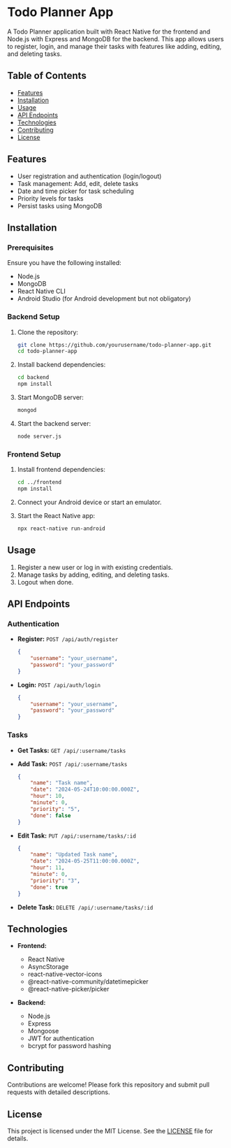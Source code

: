 # Todo Planner App

A Todo Planner application built with React Native for the frontend and Node.js with Express and MongoDB for the backend. This app allows users to register, login, and manage their tasks with features like adding, editing, and deleting tasks.

## Table of Contents

- [Features](#features)
- [Installation](#installation)
- [Usage](#usage)
- [API Endpoints](#api-endpoints)
- [Technologies](#technologies)
- [Contributing](#contributing)
- [License](#license)

## Features

- User registration and authentication (login/logout)
- Task management: Add, edit, delete tasks
- Date and time picker for task scheduling
- Priority levels for tasks
- Persist tasks using MongoDB

## Installation

### Prerequisites

Ensure you have the following installed:

- Node.js
- MongoDB
- React Native CLI
- Android Studio (for Android development but not obligatory)

### Backend Setup

1. Clone the repository:

    ```sh
    git clone https://github.com/yourusername/todo-planner-app.git
    cd todo-planner-app
    ```

2. Install backend dependencies:

    ```sh
    cd backend
    npm install
    ```

3. Start MongoDB server:

    ```sh
    mongod
    ```

4. Start the backend server:

    ```sh
    node server.js
    ```

### Frontend Setup

1. Install frontend dependencies:

    ```sh
    cd ../frontend
    npm install
    ```

2. Connect your Android device or start an emulator.

3. Start the React Native app:

    ```sh
    npx react-native run-android
    ```

## Usage

1. Register a new user or log in with existing credentials.
2. Manage tasks by adding, editing, and deleting tasks.
3. Logout when done.

## API Endpoints

### Authentication

- **Register:** `POST /api/auth/register`
    ```json
    {
        "username": "your_username",
        "password": "your_password"
    }
    ```

- **Login:** `POST /api/auth/login`
    ```json
    {
        "username": "your_username",
        "password": "your_password"
    }
    ```

### Tasks

- **Get Tasks:** `GET /api/:username/tasks`
- **Add Task:** `POST /api/:username/tasks`
    ```json
    {
        "name": "Task name",
        "date": "2024-05-24T10:00:00.000Z",
        "hour": 10,
        "minute": 0,
        "priority": "5",
        "done": false
    }
    ```

- **Edit Task:** `PUT /api/:username/tasks/:id`
    ```json
    {
        "name": "Updated Task name",
        "date": "2024-05-25T11:00:00.000Z",
        "hour": 11,
        "minute": 0,
        "priority": "3",
        "done": true
    }
    ```

- **Delete Task:** `DELETE /api/:username/tasks/:id`

## Technologies

- **Frontend:**
  - React Native
  - AsyncStorage
  - react-native-vector-icons
  - @react-native-community/datetimepicker
  - @react-native-picker/picker

- **Backend:**
  - Node.js
  - Express
  - Mongoose
  - JWT for authentication
  - bcrypt for password hashing

## Contributing

Contributions are welcome! Please fork this repository and submit pull requests with detailed descriptions.

## License

This project is licensed under the MIT License. See the [LICENSE](LICENSE) file for details.
